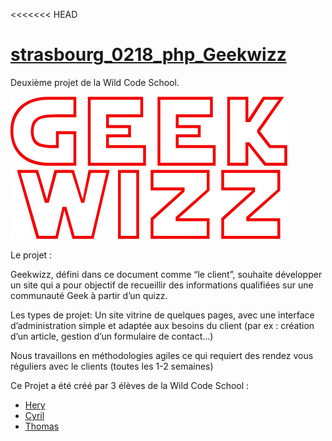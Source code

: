 <<<<<<< HEAD
# [strasbourg_0218_php_Geekwizz](https://github.com/m0rsak/strasbourg_0218_php_Geekwizz/)

Deuxième projet de la Wild Code School.

![alt text](https://github.com/m0rsak/strasbourg_0218_php_Geekwizz/blob/dev/public/assets/images/logo.png)

Le projet :

Geekwizz, défini dans ce document comme “le client”, souhaite développer un site qui a pour objectif de recueillir des informations qualifiées sur une communauté Geek à partir d’un quizz.

Les types de projet:
Un site vitrine de quelques pages, avec une interface d’administration simple et adaptée aux besoins du client (par ex : création d’un article, gestion d’un formulaire de contact…)
 
Nous travaillons en méthodologies agiles ce qui requiert des rendez vous réguliers avec le clients (toutes les 1-2 semaines)


Ce Projet a été créé par 3 élèves de la Wild Code School :
* [Hery](https://github.com/Hery-Rs)
* [Cyril](https://github.com/m0rsak)
* [Thomas](https://github.com/saphir88/)
